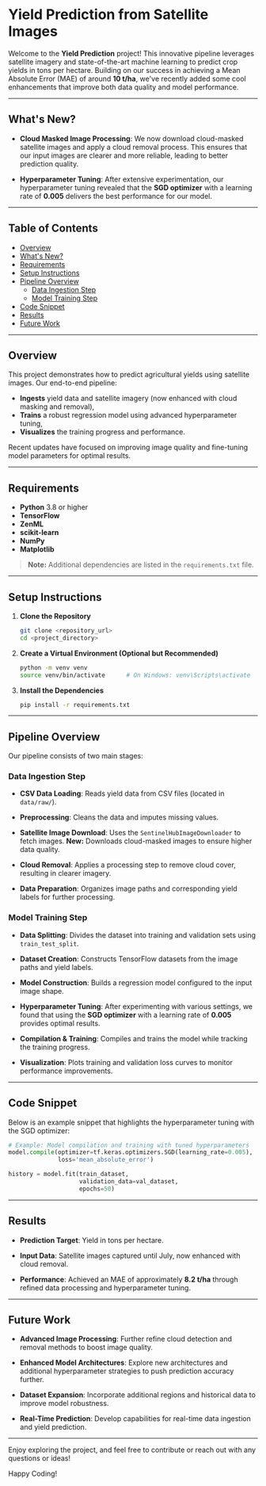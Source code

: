 # Yield Prediction from Satellite Images

Welcome to the **Yield Prediction** project! This innovative pipeline leverages satellite imagery and state-of-the-art machine learning to predict crop yields in tons per hectare. Building on our success in achieving a Mean Absolute Error (MAE) of around **10 t/ha**, we've recently added some cool enhancements that improve both data quality and model performance.

---

## What's New?

- **Cloud Masked Image Processing**:
  We now download cloud-masked satellite images and apply a cloud removal process. This ensures that our input images are clearer and more reliable, leading to better prediction quality.

- **Hyperparameter Tuning**:
  After extensive experimentation, our hyperparameter tuning revealed that the **SGD optimizer** with a learning rate of **0.005** delivers the best performance for our model.

---

## Table of Contents

- [Overview](#overview)
- [What's New?](#whats-new)
- [Requirements](#requirements)
- [Setup Instructions](#setup-instructions)
- [Pipeline Overview](#pipeline-overview)
  - [Data Ingestion Step](#data-ingestion-step)
  - [Model Training Step](#model-training-step)
- [Code Snippet](#code-snippet)
- [Results](#results)
- [Future Work](#future-work)

---

## Overview

This project demonstrates how to predict agricultural yields using satellite images. Our end-to-end pipeline:
- **Ingests** yield data and satellite imagery (now enhanced with cloud masking and removal),
- **Trains** a robust regression model using advanced hyperparameter tuning,
- **Visualizes** the training progress and performance.

Recent updates have focused on improving image quality and fine-tuning model parameters for optimal results.

---

## Requirements

- **Python** 3.8 or higher
- **TensorFlow**
- **ZenML**
- **scikit-learn**
- **NumPy**
- **Matplotlib**

> **Note:** Additional dependencies are listed in the `requirements.txt` file.

---

## Setup Instructions

1. **Clone the Repository**

   ```bash
   git clone <repository_url>
   cd <project_directory>
   ```

2. **Create a Virtual Environment (Optional but Recommended)**

   ```bash
   python -m venv venv
   source venv/bin/activate      # On Windows: venv\Scripts\activate
   ```

3. **Install the Dependencies**

   ```bash
   pip install -r requirements.txt
   ```

---

## Pipeline Overview

Our pipeline consists of two main stages:

### Data Ingestion Step

- **CSV Data Loading**:
  Reads yield data from CSV files (located in `data/raw/`).

- **Preprocessing**:
  Cleans the data and imputes missing values.

- **Satellite Image Download**:
  Uses the `SentinelHubImageDownloader` to fetch images.
  **New:** Downloads cloud-masked images to ensure higher data quality.

- **Cloud Removal**:
  Applies a processing step to remove cloud cover, resulting in clearer imagery.

- **Data Preparation**:
  Organizes image paths and corresponding yield labels for further processing.

### Model Training Step

- **Data Splitting**:
  Divides the dataset into training and validation sets using `train_test_split`.

- **Dataset Creation**:
  Constructs TensorFlow datasets from the image paths and yield labels.

- **Model Construction**:
  Builds a regression model configured to the input image shape.

- **Hyperparameter Tuning**:
  After experimenting with various settings, we found that using the **SGD optimizer** with a learning rate of **0.005** provides optimal results.

- **Compilation & Training**:
  Compiles and trains the model while tracking the training progress.

- **Visualization**:
  Plots training and validation loss curves to monitor performance improvements.

---

## Code Snippet

Below is an example snippet that highlights the hyperparameter tuning with the SGD optimizer:

```python
# Example: Model compilation and training with tuned hyperparameters
model.compile(optimizer=tf.keras.optimizers.SGD(learning_rate=0.005),
              loss='mean_absolute_error')

history = model.fit(train_dataset,
                    validation_data=val_dataset,
                    epochs=50)
```

---

## Results

- **Prediction Target**:
  Yield in tons per hectare.

- **Input Data**:
  Satellite images captured until July, now enhanced with cloud removal.

- **Performance**:
  Achieved an MAE of approximately **8.2 t/ha** through refined data processing and hyperparameter tuning.

---

## Future Work

- **Advanced Image Processing**:
  Further refine cloud detection and removal methods to boost image quality.

- **Enhanced Model Architectures**:
  Explore new architectures and additional hyperparameter strategies to push prediction accuracy further.

- **Dataset Expansion**:
  Incorporate additional regions and historical data to improve model robustness.

- **Real-Time Prediction**:
  Develop capabilities for real-time data ingestion and yield prediction.

---

Enjoy exploring the project, and feel free to contribute or reach out with any questions or ideas!

Happy Coding!
